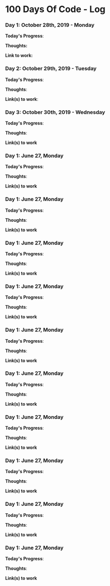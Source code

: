 # 100 Days Of Code - Log

### Day 1: October 28th, 2019 - Monday


**Today's Progress**: 

**Thoughts:** 

**Link to work:**

### Day 2: October 29th, 2019 - Tuesday


**Today's Progress**: 

**Thoughts**: 

**Link(s) to work**: 


### Day 3: October 30th, 2019 - Wednesday

**Today's Progress**: 

**Thoughts**:

**Link(s) to work**

### Day 1: June 27, Monday

**Today's Progress**: 

**Thoughts**:

**Link(s) to work**

### Day 1: June 27, Monday

**Today's Progress**: 

**Thoughts**:

**Link(s) to work**

### Day 1: June 27, Monday

**Today's Progress**: 

**Thoughts**:

**Link(s) to work**

### Day 1: June 27, Monday

**Today's Progress**: 

**Thoughts**:

**Link(s) to work**

### Day 1: June 27, Monday

**Today's Progress**: 

**Thoughts**:

**Link(s) to work**

### Day 1: June 27, Monday

**Today's Progress**: 

**Thoughts**:

**Link(s) to work**

### Day 1: June 27, Monday

**Today's Progress**: 

**Thoughts**:

**Link(s) to work**

### Day 1: June 27, Monday

**Today's Progress**: 

**Thoughts**:

**Link(s) to work**

### Day 1: June 27, Monday

**Today's Progress**: 

**Thoughts**:

**Link(s) to work**

### Day 1: June 27, Monday

**Today's Progress**: 

**Thoughts**:

**Link(s) to work**
